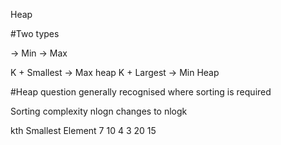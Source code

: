 Heap

#Two types

-> Min
-> Max


K + Smallest -> Max heap
K + Largest -> Min Heap

#Heap question generally recognised where sorting is required

Sorting complexity nlogn changes to nlogk

<!-- Example -->

kth Smallest Element 
7 10 4 3 20 15